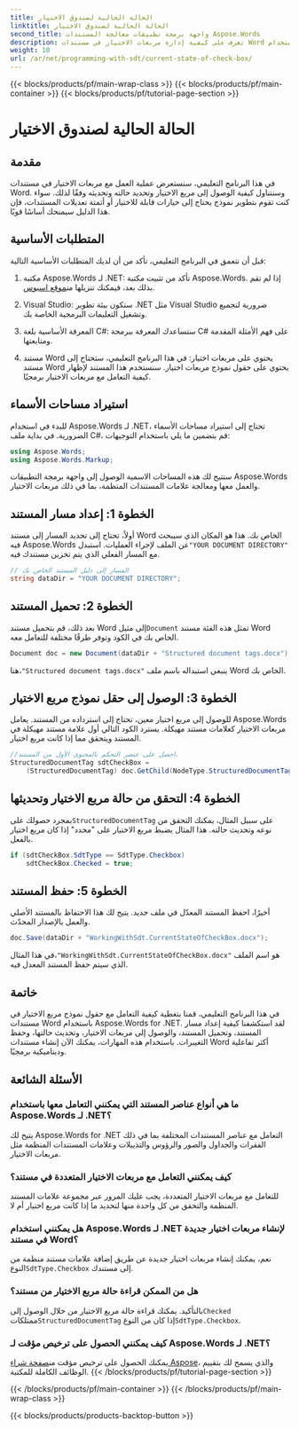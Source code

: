 ```yaml
---
title: الحالة الحالية لصندوق الاختيار
linktitle: الحالة الحالية لصندوق الاختيار
second_title: واجهة برمجة تطبيقات معالجة المستندات Aspose.Words
description: تعرف على كيفية إدارة مربعات الاختيار في مستندات Word باستخدام Aspose.Words for .NET. يغطي هذا الدليل إعداد مربعات الاختيار وتحديثها وحفظها برمجيًا.
weight: 10
url: /ar/net/programming-with-sdt/current-state-of-check-box/
---
```


{{< blocks/products/pf/main-wrap-class >}}
{{< blocks/products/pf/main-container >}}
{{< blocks/products/pf/tutorial-page-section >}}

# الحالة الحالية لصندوق الاختيار

## مقدمة

في هذا البرنامج التعليمي، سنستعرض عملية العمل مع مربعات الاختيار في مستندات Word. وسنتناول كيفية الوصول إلى مربع الاختيار وتحديد حالته وتحديثه وفقًا لذلك. سواء كنت تقوم بتطوير نموذج يحتاج إلى خيارات قابلة للاختيار أو أتمتة تعديلات المستندات، فإن هذا الدليل سيمنحك أساسًا قويًا.

## المتطلبات الأساسية

قبل أن نتعمق في البرنامج التعليمي، تأكد من أن لديك المتطلبات الأساسية التالية:

1.  مكتبة Aspose.Words لـ .NET: تأكد من تثبيت مكتبة Aspose.Words. إذا لم تقم بذلك بعد، فيمكنك تنزيلها من[موقع اسبوس](https://releases.aspose.com/words/net/).

2. Visual Studio: ستكون بيئة تطوير .NET مثل Visual Studio ضرورية لتجميع وتشغيل التعليمات البرمجية الخاصة بك.

3. المعرفة الأساسية بلغة C#: ستساعدك المعرفة ببرمجة C# على فهم الأمثلة المقدمة ومتابعتها.

4. مستند Word يحتوي على مربعات اختيار: في هذا البرنامج التعليمي، ستحتاج إلى مستند Word يحتوي على حقول نموذج مربعات اختيار. سنستخدم هذا المستند لإظهار كيفية التعامل مع مربعات الاختيار برمجيًا.

## استيراد مساحات الأسماء

للبدء في استخدام Aspose.Words لـ .NET، تحتاج إلى استيراد مساحات الأسماء الضرورية. في بداية ملف C#، قم بتضمين ما يلي باستخدام التوجيهات:

```csharp
using Aspose.Words;
using Aspose.Words.Markup;
```

ستتيح لك هذه المساحات الاسمية الوصول إلى واجهة برمجة التطبيقات Aspose.Words والعمل معها ومعالجة علامات المستندات المنظمة، بما في ذلك مربعات الاختيار.

## الخطوة 1: إعداد مسار المستند

 أولاً، تحتاج إلى تحديد المسار إلى مستند Word الخاص بك. هذا هو المكان الذي سيبحث فيه Aspose.Words عن الملف لإجراء العمليات. استبدل`"YOUR DOCUMENT DIRECTORY"` مع المسار الفعلي الذي يتم تخزين مستندك فيه.

```csharp
// المسار إلى دليل المستند الخاص بك
string dataDir = "YOUR DOCUMENT DIRECTORY";
```

## الخطوة 2: تحميل المستند

 بعد ذلك، قم بتحميل مستند Word إلى مثيل`Document` تمثل هذه الفئة مستند Word الخاص بك في الكود وتوفر طرقًا مختلفة للتعامل معه.

```csharp
Document doc = new Document(dataDir + "Structured document tags.docx");
```

 هنا،`"Structured document tags.docx"` ينبغي استبداله باسم ملف Word الخاص بك.

## الخطوة 3: الوصول إلى حقل نموذج مربع الاختيار

للوصول إلى مربع اختيار معين، تحتاج إلى استرداده من المستند. يعامل Aspose.Words مربعات الاختيار كعلامات مستند مهيكلة. يسترد الكود التالي أول علامة مستند مهيكلة في المستند ويتحقق مما إذا كانت مربع اختيار.

```csharp
//احصل على عنصر التحكم بالمحتوى الأول من المستند.
StructuredDocumentTag sdtCheckBox =
    (StructuredDocumentTag) doc.GetChild(NodeType.StructuredDocumentTag, 0, true);
```

## الخطوة 4: التحقق من حالة مربع الاختيار وتحديثها

 بمجرد حصولك على`StructuredDocumentTag` على سبيل المثال، يمكنك التحقق من نوعه وتحديث حالته. هذا المثال يضبط مربع الاختيار على "محدد" إذا كان مربع اختيار بالفعل.

```csharp
if (sdtCheckBox.SdtType == SdtType.Checkbox)
    sdtCheckBox.Checked = true;
```

## الخطوة 5: حفظ المستند

أخيرًا، احفظ المستند المعدّل في ملف جديد. يتيح لك هذا الاحتفاظ بالمستند الأصلي والعمل بالإصدار المحدّث.

```csharp
doc.Save(dataDir + "WorkingWithSdt.CurrentStateOfCheckBox.docx");
```

 في هذا المثال،`"WorkingWithSdt.CurrentStateOfCheckBox.docx"` هو اسم الملف الذي سيتم حفظ المستند المعدل فيه.

## خاتمة

في هذا البرنامج التعليمي، قمنا بتغطية كيفية التعامل مع حقول نموذج مربع الاختيار في مستندات Word باستخدام Aspose.Words for .NET. لقد استكشفنا كيفية إعداد مسار المستند، وتحميل المستند، والوصول إلى مربعات الاختيار، وتحديث حالتها، وحفظ التغييرات. باستخدام هذه المهارات، يمكنك الآن إنشاء مستندات Word أكثر تفاعلية وديناميكية برمجيًا.

## الأسئلة الشائعة

### ما هي أنواع عناصر المستند التي يمكنني التعامل معها باستخدام Aspose.Words لـ .NET؟
يتيح لك Aspose.Words for .NET التعامل مع عناصر المستندات المختلفة بما في ذلك الفقرات والجداول والصور والرؤوس والتذييلات وعلامات المستندات المنظمة مثل مربعات الاختيار.

### كيف يمكنني التعامل مع مربعات الاختيار المتعددة في مستند؟
للتعامل مع مربعات الاختيار المتعددة، يجب عليك المرور عبر مجموعة علامات المستند المنظمة والتحقق من كل واحدة منها لتحديد ما إذا كانت مربع اختيار أم لا.

### هل يمكنني استخدام Aspose.Words لـ .NET لإنشاء مربعات اختيار جديدة في مستند Word؟
 نعم، يمكنك إنشاء مربعات اختيار جديدة عن طريق إضافة علامات مستند منظمة من النوع`SdtType.Checkbox` إلى مستندك.

### هل من الممكن قراءة حالة مربع الاختيار من مستند؟
 بالتأكيد. يمكنك قراءة حالة مربع الاختيار من خلال الوصول إلى`Checked` ممتلكات`StructuredDocumentTag` إذا كان من النوع`SdtType.Checkbox`.

### كيف يمكنني الحصول على ترخيص مؤقت لـ Aspose.Words لـ .NET؟
 يمكنك الحصول على ترخيص مؤقت من[صفحة شراء Aspose](https://purchase.aspose.com/temporary-license/)، والذي يسمح لك بتقييم الوظائف الكاملة للمكتبة.
{{< /blocks/products/pf/tutorial-page-section >}}

{{< /blocks/products/pf/main-container >}}
{{< /blocks/products/pf/main-wrap-class >}}

{{< blocks/products/products-backtop-button >}}

